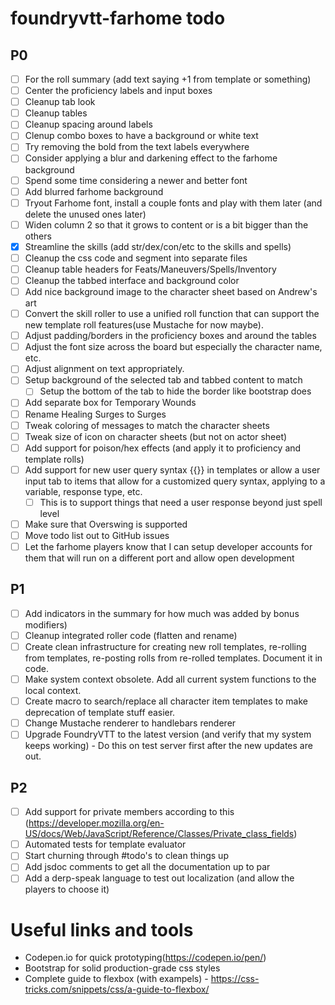 # foundryvtt-farhome todo

## P0

- [ ] For the roll summary (add text saying +1 from template or something)
- [ ] Center the proficiency labels and input boxes
- [ ] Cleanup tab look
- [ ] Cleanup tables
- [ ] Cleanup spacing around labels
- [ ] Clenup combo boxes to have a background or white text
- [ ] Try removing the bold from the text labels everywhere
- [ ] Consider applying a blur and darkening effect to the farhome background
- [ ] Spend some time considering a newer and better font
- [ ] Add blurred farhome background
- [ ] Tryout Farhome font, install a couple fonts and play with them later (and delete the unused ones later)
- [ ] Widen column 2 so that it grows to content or is a bit bigger than the others
- [x] Streamline the skills (add str/dex/con/etc to the skills and spells)
- [ ] Cleanup the css code and segment into separate files
- [ ] Cleanup table headers for Feats/Maneuvers/Spells/Inventory
- [ ] Cleanup the tabbed interface and background color
- [ ] Add nice background image to the character sheet based on Andrew's art
- [ ] Convert the skill roller to use a unified roll function that can support the new template roll features(use Mustache for now maybe).
- [ ] Adjust padding/borders in the proficiency boxes and around the tables
- [ ] Adjust the font size across the board but especially the character name, etc.
- [ ] Adjust alignment on text appropriately.
- [ ] Setup background of the selected tab and tabbed content to match
  - [ ] Setup the bottom of the tab to hide the border like bootstrap does
- [ ] Add separate box for Temporary Wounds
- [ ] Rename Healing Surges to Surges
- [ ] Tweak coloring of messages to match the character sheets
- [ ] Tweak size of icon on character sheets (but not on actor sheet)
- [ ] Add support for poison/hex effects (and apply it to proficiency and template rolls)
- [ ] Add support for new user query syntax {{}} in templates or allow a user input tab to items that allow for a customized query syntax, applying to a variable, response type, etc.
  - [ ] This is to support things that need a user response beyond just spell level
- [ ] Make sure that Overswing is supported
- [ ] Move todo list out to GitHub issues
- [ ] Let the farhome players know that I can setup developer accounts for them that will run on a different port and allow open development

## P1

- [ ] Add indicators in the summary for how much was added by bonus modifiers)
- [ ] Cleanup integrated roller code (flatten and rename)
- [ ] Create clean infrastructure for creating new roll templates, re-rolling from templates, re-posting rolls from re-rolled templates. Document it in code.
- [ ] Make system context obsolete. Add all current system functions to the local context.
- [ ] Create macro to search/replace all character item templates to make deprecation of template stuff easier.
- [ ] Change Mustache renderer to handlebars renderer
- [ ] Upgrade FoundryVTT to the latest version (and verify that my system keeps working) - Do this on test server first after the new updates are out.

## P2

- [ ] Add support for private members according to this (https://developer.mozilla.org/en-US/docs/Web/JavaScript/Reference/Classes/Private_class_fields)
- [ ] Automated tests for template evaluator
- [ ] Start churning through #todo's to clean things up
- [ ] Add jsdoc comments to get all the documentation up to par
- [ ] Add a derp-speak language to test out localization (and allow the players to choose it)

# Useful links and tools

- Codepen.io for quick prototyping(https://codepen.io/pen/)
- Bootstrap for solid production-grade css styles
- Complete guide to flexbox (with exampels) - https://css-tricks.com/snippets/css/a-guide-to-flexbox/

